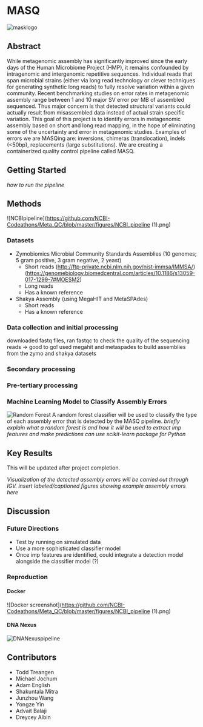 # MASQ
![masklogo](https://github.com/NCBI-Codeathons/Meta_QC/blob/master/figures/mask_logo.jpg)

## Abstract
While metagenomic assembly has significantly improved since the early days of the Human Microbiome Project (HMP), it remains confounded by intragenomic and intergenomic repetitive sequences. Individual reads that span microbial strains (either via long read technology or clever techniques for generating synthetic long reads) to fully resolve variation within a given community. Recent benchmarking studies on error rates in metagenomic assembly range between 1 and 10 major SV error per MB of assembled sequenced. Thus major concern is that detected structural variants could actually result from misassembled data instead of actual strain specific variation. This goal of this project is to identify errors in metagenomic assembly based on short and long read mapping, in the hope of eliminating some of the uncertainty and error in metagenomic studies. Examples of errors we are MASQing are: inversions, chimeras (translocation), indels (<50bp), replacements (large substitutions). We are creating a containerized quality control pipeline called MASQ.

## Getting Started
*how to run the pipeline*

## Methods
![NCBIpipeline](https://github.com/NCBI-Codeathons/Meta_QC/blob/master/figures/NCBI_pipeline (1).png)

### Datasets
+ Zymobiomics Microbial Community Standards Assemblies (10 genomes; 5 gram positive, 3 gram negative, 2 yeast)
  + Short reads 
  (http://ftp-private.ncbi.nlm.nih.gov/nist-immsa/IMMSA/)
  (https://genomebiology.biomedcentral.com/articles/10.1186/s13059-017-1299-7#MOESM2)
  + Long reads 
  + Has a known reference
+ Shakya Assembly (using MegaHIT and MetaSPAdes)
  + Short reads
  + Has a known reference

### Data collection and initial processing
downloaded fastq files, ran fastqc to check the quality of the sequencing reads -> good to go!
used megahit and metaspades to build assemblies from the zymo and shakya datasets

### Secondary processing

### Pre-tertiary processing


### Machine Learning Model to Classify Assembly Errors
![Random Forest](https://github.com/NCBI-Codeathons/Meta_QC/blob/master/figures/NCBI_hackathon.jpg)
A random forest classifier will be used to classify the type of each assembly error that is detected by the MASQ pipeline. 
*briefly explain what a random forest is and how it will be used to extract imp features and make predictions*
*can use scikit-learn package for Python*

## Key Results
This will be updated after project completion.

*Visualization of the detected assembly errors will be carried out through IGV.*
*insert labeled/captioned figures showing example assembly errors here*

## Discussion 
### Future Directions
+ Test by running on simulated data
+ Use a more sophisticated classifier model
+ Once imp features are identified, could integrate a detection model alongside the classifier model (?)

### Reproduction
#### Docker
![Docker screenshot](https://github.com/NCBI-Codeathons/Meta_QC/blob/master/figures/NCBI_pipeline (1).png)

#### DNA Nexus
![DNANexuspipeline](https://github.com/NCBI-Codeathons/Meta_QC/blob/master/figures/image.png)

## Contributors
+ Todd Treangen 
+ Michael Jochum
+ Adam English
+ Shakuntala Mitra
+ Junzhou Wang
+ Yongze Yin
+ Advait Balaji
+ Dreycey Albin
